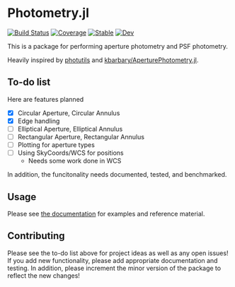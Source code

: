 # Photometry.jl

[![Build Status](https://github.com/JuliaAstro/AperturePhotometry.jl/workflows/CI/badge.svg)](https://github.com/JuliaAstro/AperturePhotometry.jl/actions)
[![Coverage](https://codecov.io/gh/JuliaAstro/AperturePhotometry.jl/branch/master/graph/badge.svg)](https://codecov.io/gh/JuliaAstro/AperturePhotometry.jl)
[![Stable](https://img.shields.io/badge/docs-stable-blue.svg)](https://JuliaAstro.github.io/AperturePhotometry.jl/stable)
[![Dev](https://img.shields.io/badge/docs-dev-blue.svg)](https://JuliaAstro.github.io/AperturePhotometry.jl/dev)

This is a package for performing aperture photometry and PSF photometry.

Heavily inspired by [photutils](https://github.com/astropy/photutils) and [kbarbary/AperturePhotometry.jl](https://github.com/kbarbary/AperturePhotometry.jl).

## To-do list

Here are features planned
- [x] Circular Aperture, Circular Annulus
- [x] Edge handling
- [ ] Elliptical Aperture, Elliptical Annulus
- [ ] Rectangular Aperture, Rectangular Annulus
- [ ] Plotting for aperture types
- [ ] Using SkyCoords/WCS for positions
  - Needs some work done in WCS

In addition, the funcitonality needs documented, tested, and benchmarked. 

## Usage

Please see [the documentation](https://JuliaAstro.github.io/Photometry.jl/dev) for examples and reference material.

## Contributing

Please see the to-do list above for project ideas as well as any open issues! If you add new functionality, please add appropriate documentation and testing. In addition, please increment the minor version of the package to reflect the new changes!
